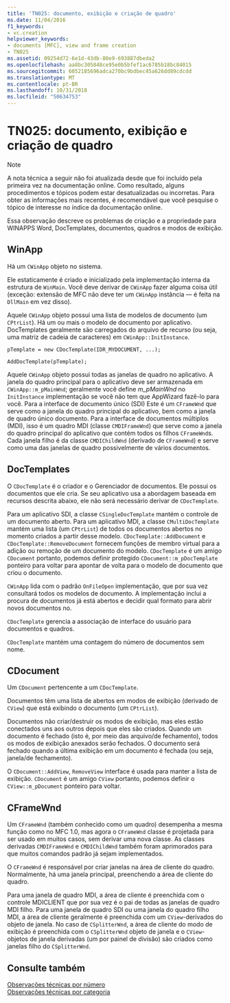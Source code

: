 ```yaml
---
title: 'TN025: documento, exibição e criação de quadro'
ms.date: 11/04/2016
f1_keywords:
- vc.creation
helpviewer_keywords:
- documents [MFC], view and frame creation
- TN025
ms.assetid: 09254d72-6e1d-43db-80e9-693887dbeda2
ms.openlocfilehash: aa8bc305848ce95e0b5bfef1ac6785b18bc84015
ms.sourcegitcommit: 6052185696adca270bc9bdbec45a626dd89cdcdd
ms.translationtype: MT
ms.contentlocale: pt-BR
ms.lasthandoff: 10/31/2018
ms.locfileid: "50634753"
---
```

# <a name="tn025-document-view-and-frame-creation"></a>TN025: documento, exibição e criação de quadro

> [!NOTE]
>  A nota técnica a seguir não foi atualizada desde que foi incluído pela primeira vez na documentação online. Como resultado, alguns procedimentos e tópicos podem estar desatualizadas ou incorretas. Para obter as informações mais recentes, é recomendável que você pesquise o tópico de interesse no índice da documentação online.

Essa observação descreve os problemas de criação e a propriedade para WINAPPS Word, DocTemplates, documentos, quadros e modos de exibição.

## <a name="winapp"></a>WinApp

Há um `CWinApp` objeto no sistema.

Ele estaticamente é criado e inicializado pela implementação interna da estrutura de `WinMain`. Você deve derivar de `CWinApp` fazer alguma coisa útil (exceção: extensão de MFC não deve ter um `CWinApp` instância — é feita na `DllMain` em vez disso).

Aquele `CWinApp` objeto possui uma lista de modelos de documento (um `CPtrList`). Há um ou mais o modelo de documento por aplicativo. DocTemplates geralmente são carregados do arquivo de recurso (ou seja, uma matriz de cadeia de caracteres) em `CWinApp::InitInstance`.

```
pTemplate = new CDocTemplate(IDR_MYDOCUMENT, ...);

AddDocTemplate(pTemplate);
```

Aquele `CWinApp` objeto possui todas as janelas de quadro no aplicativo. A janela do quadro principal para o aplicativo deve ser armazenada em `CWinApp::m_pMainWnd`; geralmente você define *m_pMainWnd* no `InitInstance` implementação se você não tem que AppWizard fazê-lo para você. Para a interface de documento único (SDI) Este é um `CFrameWnd` que serve como a janela do quadro principal do aplicativo, bem como a janela de quadro único documento. Para a interface de documentos múltiplos (MDI), isso é um quadro MDI (classe `CMDIFrameWnd`) que serve como a janela do quadro principal do aplicativo que contém todos os filhos `CFrameWnd`s. Cada janela filho é da classe `CMDIChildWnd` (derivado de `CFrameWnd`) e serve como uma das janelas de quadro possivelmente de vários documentos.

## <a name="doctemplates"></a>DocTemplates

O `CDocTemplate` é o criador e o Gerenciador de documentos. Ele possui os documentos que ele cria. Se seu aplicativo usa a abordagem baseada em recursos descrita abaixo, ele não será necessário derivar de `CDocTemplate`.

Para um aplicativo SDI, a classe `CSingleDocTemplate` mantém o controle de um documento aberto. Para um aplicativo MDI, a classe `CMultiDocTemplate` mantém uma lista (um `CPtrList`) de todos os documentos abertos no momento criados a partir desse modelo. `CDocTemplate::AddDocument` e `CDocTemplate::RemoveDocument` fornecem funções de membro virtual para a adição ou remoção de um documento do modelo. `CDocTemplate` é um amigo `CDocument` portanto, podemos definir protegido `CDocument::m_pDocTemplate` ponteiro para voltar para apontar de volta para o modelo de documento que criou o documento.

`CWinApp` lida com o padrão `OnFileOpen` implementação, que por sua vez consultará todos os modelos de documento. A implementação inclui a procura de documentos já está abertos e decidir qual formato para abrir novos documentos no.

`CDocTemplate` gerencia a associação de interface do usuário para documentos e quadros.

`CDocTemplate` mantém uma contagem do número de documentos sem nome.

## <a name="cdocument"></a>CDocument

Um `CDocument` pertencente a um `CDocTemplate`.

Documentos têm uma lista de abertos em modos de exibição (derivado de `CView`) que está exibindo o documento (um `CPtrList`).

Documentos não criar/destruir os modos de exibição, mas eles estão conectados uns aos outros depois que eles são criados. Quando um documento é fechado (isto é, por meio das arquivo/de fechamento), todos os modos de exibição anexados serão fechados. O documento será fechado quando a última exibição em um documento é fechada (ou seja, janela/de fechamento).

O `CDocument::AddView`, `RemoveView` interface é usada para manter a lista de exibição. `CDocument` é um amigo `CView` portanto, podemos definir o `CView::m_pDocument` ponteiro para voltar.

## <a name="cframewnd"></a>CFrameWnd

Um `CFrameWnd` (também conhecido como um quadro) desempenha a mesma função como no MFC 1.0, mas agora o `CFrameWnd` classe é projetada para ser usado em muitos casos, sem derivar uma nova classe. As classes derivadas `CMDIFrameWnd` e `CMDIChildWnd` também foram aprimorados para que muitos comandos padrão já sejam implementados.

O `CFrameWnd` é responsável por criar janelas na área de cliente do quadro. Normalmente, há uma janela principal, preenchendo a área de cliente do quadro.

Para uma janela de quadro MDI, a área de cliente é preenchida com o controle MDICLIENT que por sua vez é o pai de todas as janelas de quadro MDI filho. Para uma janela de quadro SDI ou uma janela do quadro filho MDI, a área de cliente geralmente é preenchida com um `CView`-derivados do objeto de janela. No caso de `CSplitterWnd`, a área de cliente do modo de exibição é preenchida com o `CSplitterWnd` objeto de janela e o `CView`-objetos de janela derivadas (um por painel de divisão) são criados como janelas filho do `CSplitterWnd`.

## <a name="see-also"></a>Consulte também

[Observações técnicas por número](../mfc/technical-notes-by-number.md)<br/>
[Observações técnicas por categoria](../mfc/technical-notes-by-category.md)

